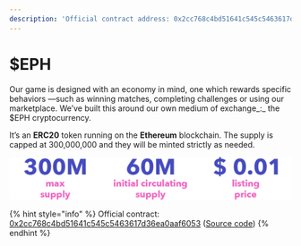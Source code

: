 ```yaml
---
description: 'Official contract address: 0x2cc768c4bd51641c545c5463617d36ea0aaf6053'
---
```


# $EPH

Our game is designed with an economy in mind, one which rewards specific behaviors —such as winning matches, completing challenges or using our marketplace. We’ve built this around our own medium of exchange_:_ the $EPH cryptocurrency.

It’s an **ERC20** token running on the **Ethereum** blockchain. The supply is capped at 300,000,000 and they will be minted strictly as needed.



![](../.gitbook/assets/tokenomics.png)

{% hint style="info" %}
Official contract: [0x2cc768c4bd51641c545c5463617d36ea0aaf6053](https://etherscan.io/token/0x2cc768c4bd51641c545c5463617d36ea0aaf6053) ([Source code](https://github.com/ephere-football/contracts/blob/master/contracts/EpherERC20.sol))
{% endhint %}
